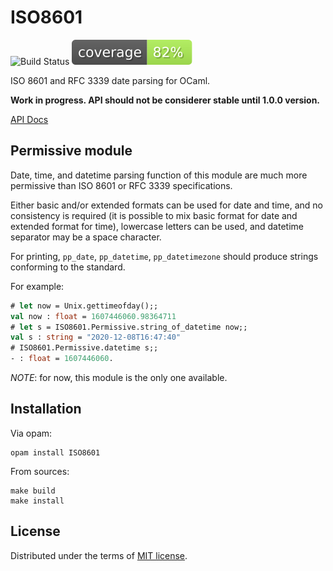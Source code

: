 # ISO8601

![Build Status](https://github.com/ocaml-community/ISO8601.ml/workflows/build/badge.svg) [![coverage percentage](https://raw.githubusercontent.com/ocaml-community/ISO8601.ml/gh-pages/coverage/badge.svg)](https://ocaml-community.github.io/ISO8601.ml/coverage/)

ISO 8601 and RFC 3339 date parsing for OCaml.

**Work in progress. API should not be considerer stable
until 1.0.0 version.**

[API Docs](https://ocaml-community.github.io/ISO8601.ml/)

## Permissive module

Date, time, and datetime parsing function of this module are
much more permissive than ISO 8601 or RFC 3339 specifications.

Either basic and/or extended formats can be used for date and time,
and no consistency is required (it is possible to mix basic format for
date and extended format for time), lowercase letters can be used,
and datetime separator may be a space character.

For printing, `pp_date`, `pp_datetime`, `pp_datetimezone` should produce
strings conforming to the standard.

For example:

```ocaml
# let now = Unix.gettimeofday();;
val now : float = 1607446060.98364711
# let s = ISO8601.Permissive.string_of_datetime now;;
val s : string = "2020-12-08T16:47:40"
# ISO8601.Permissive.datetime s;;
- : float = 1607446060.
```


_NOTE_: for now, this module is the only one available.

## Installation

Via opam:

    opam install ISO8601

From sources:

    make build
    make install

## License

Distributed under the terms of [MIT license](LISENCE).

